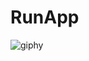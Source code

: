 # RunApp


![giphy](https://user-images.githubusercontent.com/91588692/148710831-27f20ccc-0852-4e11-9fbb-cad9072ca53e.gif)
